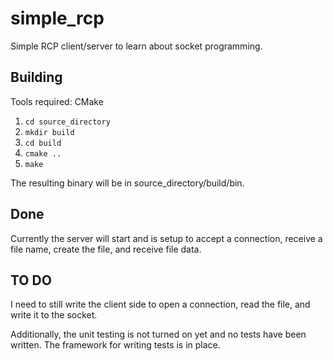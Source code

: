 simple_rcp
==========

Simple RCP client/server to learn about socket programming.


Building
--------

Tools required: CMake

1. <code>cd source_directory</code>
2. <code>mkdir build</code>
3. <code>cd build</code>
4. <code>cmake ..</code>
5. <code>make</code>

The resulting binary will be in source_directory/build/bin.


Done
----
Currently the server will start and is setup to accept a connection, receive a
file name, create the file, and receive file data.


TO DO
-----
I need to still write the client side to open a connection, read the file, and
write it to the socket.

Additionally, the unit testing is not turned on yet and no tests have been
written. The framework for writing tests is in place.
